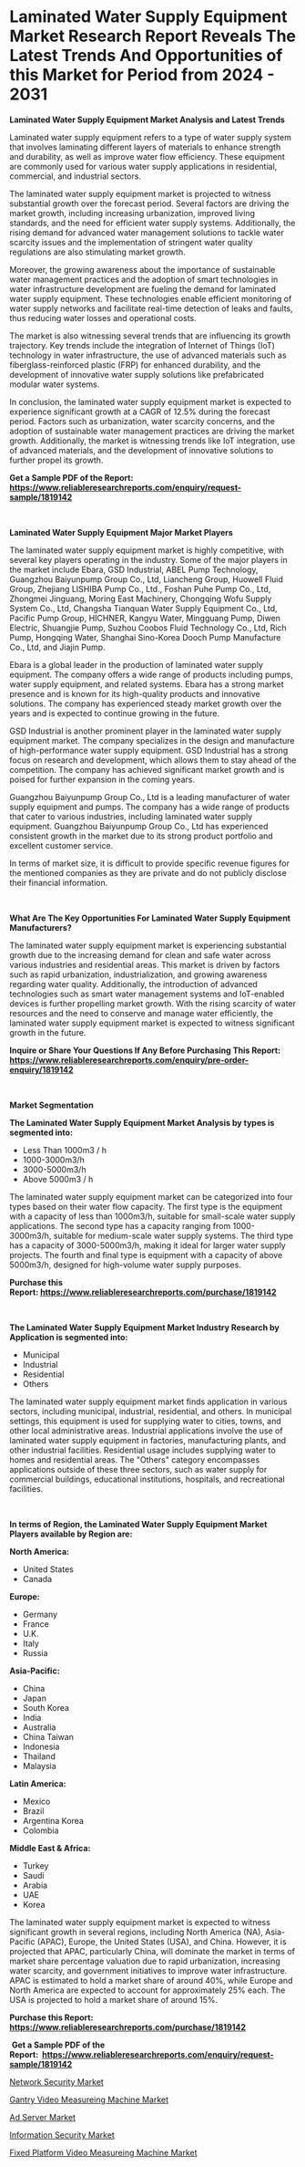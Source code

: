 <p><h1>Laminated Water Supply Equipment Market Research Report Reveals The Latest Trends And Opportunities of this Market for Period from 2024 - 2031</h1></p><p><strong>Laminated Water Supply Equipment Market Analysis and Latest Trends</strong></p>
<p><p>Laminated water supply equipment refers to a type of water supply system that involves laminating different layers of materials to enhance strength and durability, as well as improve water flow efficiency. These equipment are commonly used for various water supply applications in residential, commercial, and industrial sectors.</p><p>The laminated water supply equipment market is projected to witness substantial growth over the forecast period. Several factors are driving the market growth, including increasing urbanization, improved living standards, and the need for efficient water supply systems. Additionally, the rising demand for advanced water management solutions to tackle water scarcity issues and the implementation of stringent water quality regulations are also stimulating market growth.</p><p>Moreover, the growing awareness about the importance of sustainable water management practices and the adoption of smart technologies in water infrastructure development are fueling the demand for laminated water supply equipment. These technologies enable efficient monitoring of water supply networks and facilitate real-time detection of leaks and faults, thus reducing water losses and operational costs.</p><p>The market is also witnessing several trends that are influencing its growth trajectory. Key trends include the integration of Internet of Things (IoT) technology in water infrastructure, the use of advanced materials such as fiberglass-reinforced plastic (FRP) for enhanced durability, and the development of innovative water supply solutions like prefabricated modular water systems.</p><p>In conclusion, the laminated water supply equipment market is expected to experience significant growth at a CAGR of 12.5% during the forecast period. Factors such as urbanization, water scarcity concerns, and the adoption of sustainable water management practices are driving the market growth. Additionally, the market is witnessing trends like IoT integration, use of advanced materials, and the development of innovative solutions to further propel its growth.</p></p>
<p><strong>Get a Sample PDF of the Report:&nbsp; <a href="https://www.reliableresearchreports.com/enquiry/request-sample/1819142">https://www.reliableresearchreports.com/enquiry/request-sample/1819142</a></strong></p>
<p>&nbsp;</p>
<p><strong>Laminated Water Supply Equipment Major Market Players</strong></p>
<p><p>The laminated water supply equipment market is highly competitive, with several key players operating in the industry. Some of the major players in the market include Ebara, GSD Industrial, ABEL Pump Technology, Guangzhou Baiyunpump Group Co., Ltd, Liancheng Group, Huowell Fluid Group, Zhejiang LISHIBA Pump Co., Ltd., Foshan Puhe Pump Co., Ltd, Zhongmei Jinguang, Moring East Machinery, Chongqing Wofu Supply System Co., Ltd, Changsha Tianquan Water Supply Equipment Co., Ltd, Pacific Pump Group, HICHNER, Kangyu Water, Mingguang Pump, Diwen Electric, Shuangjie Pump, Suzhou Coobos Fluid Technology Co., Ltd, Rich Pump, Hongqing Water, Shanghai Sino-Korea Dooch Pump Manufacture Co., Ltd, and Jiajin Pump.</p><p>Ebara is a global leader in the production of laminated water supply equipment. The company offers a wide range of products including pumps, water supply equipment, and related systems. Ebara has a strong market presence and is known for its high-quality products and innovative solutions. The company has experienced steady market growth over the years and is expected to continue growing in the future.</p><p>GSD Industrial is another prominent player in the laminated water supply equipment market. The company specializes in the design and manufacture of high-performance water supply equipment. GSD Industrial has a strong focus on research and development, which allows them to stay ahead of the competition. The company has achieved significant market growth and is poised for further expansion in the coming years.</p><p>Guangzhou Baiyunpump Group Co., Ltd is a leading manufacturer of water supply equipment and pumps. The company has a wide range of products that cater to various industries, including laminated water supply equipment. Guangzhou Baiyunpump Group Co., Ltd has experienced consistent growth in the market due to its strong product portfolio and excellent customer service.</p><p>In terms of market size, it is difficult to provide specific revenue figures for the mentioned companies as they are private and do not publicly disclose their financial information.</p></p>
<p>&nbsp;</p>
<p><strong>What Are The Key Opportunities For Laminated Water Supply Equipment Manufacturers?</strong></p>
<p><p>The laminated water supply equipment market is experiencing substantial growth due to the increasing demand for clean and safe water across various industries and residential areas. This market is driven by factors such as rapid urbanization, industrialization, and growing awareness regarding water quality. Additionally, the introduction of advanced technologies such as smart water management systems and IoT-enabled devices is further propelling market growth. With the rising scarcity of water resources and the need to conserve and manage water efficiently, the laminated water supply equipment market is expected to witness significant growth in the future.</p></p>
<p><strong>Inquire or Share Your Questions If Any Before Purchasing This Report: <a href="https://www.reliableresearchreports.com/enquiry/pre-order-enquiry/1819142">https://www.reliableresearchreports.com/enquiry/pre-order-enquiry/1819142</a></strong></p>
<p>&nbsp;</p>
<p><strong>Market Segmentation</strong></p>
<p><strong>The Laminated Water Supply Equipment Market Analysis by types is segmented into:</strong></p>
<p><ul><li>Less Than 1000m3 / h</li><li>1000-3000m3/h</li><li>3000-5000m3/h</li><li>Above 5000m3 / h</li></ul></p>
<p><p>The laminated water supply equipment market can be categorized into four types based on their water flow capacity. The first type is the equipment with a capacity of less than 1000m3/h, suitable for small-scale water supply applications. The second type has a capacity ranging from 1000-3000m3/h, suitable for medium-scale water supply systems. The third type has a capacity of 3000-5000m3/h, making it ideal for larger water supply projects. The fourth and final type is equipment with a capacity of above 5000m3/h, designed for high-volume water supply purposes.</p></p>
<p><strong>Purchase this Report:&nbsp;<a href="https://www.reliableresearchreports.com/purchase/1819142">https://www.reliableresearchreports.com/purchase/1819142</a></strong></p>
<p>&nbsp;</p>
<p><strong>The Laminated Water Supply Equipment Market Industry Research by Application is segmented into:</strong></p>
<p><ul><li>Municipal</li><li>Industrial</li><li>Residential</li><li>Others</li></ul></p>
<p><p>The laminated water supply equipment market finds application in various sectors, including municipal, industrial, residential, and others. In municipal settings, this equipment is used for supplying water to cities, towns, and other local administrative areas. Industrial applications involve the use of laminated water supply equipment in factories, manufacturing plants, and other industrial facilities. Residential usage includes supplying water to homes and residential areas. The "Others" category encompasses applications outside of these three sectors, such as water supply for commercial buildings, educational institutions, hospitals, and recreational facilities.</p></p>
<p>&nbsp;</p>
<p><strong>In terms of Region, the Laminated Water Supply Equipment Market Players available by Region are:</strong></p>
<p>
    <p> <strong> North America: </strong>
        <ul>
            <li>United States</li>
            <li>Canada</li>
        </ul>
        </p> 
    <p> <strong> Europe: </strong>
        <ul>
            <li>Germany</li>
            <li>France</li>
            <li>U.K.</li>
            <li>Italy</li>
            <li>Russia</li>
        </ul>
        </p> 
    <p> <strong> Asia-Pacific: </strong>
        <ul>
            <li>China</li>
            <li>Japan</li>
            <li>South Korea</li>
            <li>India</li>
            <li>Australia</li>
            <li>China Taiwan</li>
            <li>Indonesia</li>
            <li>Thailand</li>
            <li>Malaysia</li>
        </ul>
        </p> 
    <p> <strong> Latin America: </strong>
        <ul>
            <li>Mexico</li>
            <li>Brazil</li>
            <li>Argentina Korea</li>
            <li>Colombia</li>
        </ul>
        </p> 
    <p> <strong> Middle East & Africa: </strong>
        <ul>
            <li>Turkey</li>
            <li>Saudi</li>
            <li>Arabia</li>
            <li>UAE</li>
            <li>Korea</li>
        </ul>
    </p>
    </p>
<p><p>The laminated water supply equipment market is expected to witness significant growth in several regions, including North America (NA), Asia-Pacific (APAC), Europe, the United States (USA), and China. However, it is projected that APAC, particularly China, will dominate the market in terms of market share percentage valuation due to rapid urbanization, increasing water scarcity, and government initiatives to improve water infrastructure. APAC is estimated to hold a market share of around 40%, while Europe and North America are expected to account for approximately 25% each. The USA is projected to hold a market share of around 15%.</p></p>
<p><strong>Purchase this Report: <a href="https://www.reliableresearchreports.com/purchase/1819142">https://www.reliableresearchreports.com/purchase/1819142</a></strong></p>
<p>&nbsp;<strong>Get a Sample PDF of the Report:&nbsp;&nbsp;<a href="https://www.reliableresearchreports.com/enquiry/request-sample/1819142">https://www.reliableresearchreports.com/enquiry/request-sample/1819142</a></strong></p>
<p><strong></strong></p>
<p><p><a href="https://medium.com/p/fbf36d34011c/edit">Network Security Market</a></p><p><a href="https://github.com/kuntayevaz/Market-Research-Report-List-2/blob/main/gantry-video-measureing-machine-market.md">Gantry Video Measureing Machine Market</a></p><p><a href="https://medium.com/@marielong2006/ad-server-market-the-key-to-successful-business-strategy-forecast-till-2030-a6fe997d26c6">Ad Server Market</a></p><p><a href="https://medium.com/@marielong2006/information-security-market-analysis-its-cagr-market-segmentation-and-global-industry-overview-8b863c4eedc2">Information Security Market</a></p><p><a href="https://github.com/kipkeeva/Market-Research-Report-List-2/blob/main/fixed-platform-video-measureing-machine-market.md">Fixed Platform Video Measureing Machine Market</a></p></p>